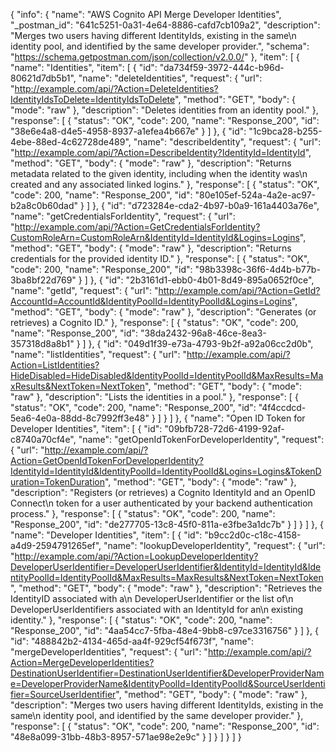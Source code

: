 {
  "info": {
    "name": "AWS Cognito API Merge Developer Identities",
    "_postman_id": "641c5251-0a31-4e64-8886-cafd7cb109a2",
    "description": "Merges two users having different IdentityIds, existing in the same\n         identity pool, and identified by the same developer provider.",
    "schema": "https://schema.getpostman.com/json/collection/v2.0.0/"
  },
  "item": [
    {
      "name": "Identities",
      "item": [
        {
          "id": "da734f59-3972-444c-b96d-80621d7db5b1",
          "name": "deleteIdentities",
          "request": {
            "url": "http://example.com/api/?Action=DeleteIdentities?IdentityIdsToDelete=IdentityIdsToDelete",
            "method": "GET",
            "body": {
              "mode": "raw"
            },
            "description": "Deletes identities from an identity pool."
          },
          "response": [
            {
              "status": "OK",
              "code": 200,
              "name": "Response_200",
              "id": "38e6e4a8-d4e5-4958-8937-a1efea4b667e"
            }
          ]
        },
        {
          "id": "1c9bca28-b255-4ebe-88ed-4c62728de489",
          "name": "describeIdentity",
          "request": {
            "url": "http://example.com/api/?Action=DescribeIdentity?IdentityId=IdentityId",
            "method": "GET",
            "body": {
              "mode": "raw"
            },
            "description": "Returns metadata related to the given identity, including when the identity was\n         created and any associated linked logins."
          },
          "response": [
            {
              "status": "OK",
              "code": 200,
              "name": "Response_200",
              "id": "80e105ef-524a-4a2e-ac97-b2a8c0b60dad"
            }
          ]
        },
        {
          "id": "d723284e-cda2-4b97-b0a9-161a4403a76e",
          "name": "getCredentialsForIdentity",
          "request": {
            "url": "http://example.com/api/?Action=GetCredentialsForIdentity?CustomRoleArn=CustomRoleArn&IdentityId=IdentityId&Logins=Logins",
            "method": "GET",
            "body": {
              "mode": "raw"
            },
            "description": "Returns credentials for the provided identity ID."
          },
          "response": [
            {
              "status": "OK",
              "code": 200,
              "name": "Response_200",
              "id": "98b3398c-36f6-4d4b-b77b-3ba8bf22d769"
            }
          ]
        },
        {
          "id": "2b3161d1-ebb0-4b01-8d49-895a0652f0ce",
          "name": "getId",
          "request": {
            "url": "http://example.com/api/?Action=GetId?AccountId=AccountId&IdentityPoolId=IdentityPoolId&Logins=Logins",
            "method": "GET",
            "body": {
              "mode": "raw"
            },
            "description": "Generates (or retrieves) a Cognito ID."
          },
          "response": [
            {
              "status": "OK",
              "code": 200,
              "name": "Response_200",
              "id": "38da2432-96a8-46ce-8ea3-357318d8a8b1"
            }
          ]
        },
        {
          "id": "049d1f39-e73a-4793-9b2f-a92a06cc2d0b",
          "name": "listIdentities",
          "request": {
            "url": "http://example.com/api/?Action=ListIdentities?HideDisabled=HideDisabled&IdentityPoolId=IdentityPoolId&MaxResults=MaxResults&NextToken=NextToken",
            "method": "GET",
            "body": {
              "mode": "raw"
            },
            "description": "Lists the identities in a pool."
          },
          "response": [
            {
              "status": "OK",
              "code": 200,
              "name": "Response_200",
              "id": "4f4ccdcd-5ea6-4e0a-88dd-8c7992ff3e48"
            }
          ]
        }
      ]
    },
    {
      "name": "Open ID Token for Developer Identities",
      "item": [
        {
          "id": "09bfb728-72d6-4199-92af-c8740a70cf4e",
          "name": "getOpenIdTokenForDeveloperIdentity",
          "request": {
            "url": "http://example.com/api/?Action=GetOpenIdTokenForDeveloperIdentity?IdentityId=IdentityId&IdentityPoolId=IdentityPoolId&Logins=Logins&TokenDuration=TokenDuration",
            "method": "GET",
            "body": {
              "mode": "raw"
            },
            "description": "Registers (or retrieves) a Cognito IdentityId and an OpenID Connect\n         token for a user authenticated by your backend authentication process."
          },
          "response": [
            {
              "status": "OK",
              "code": 200,
              "name": "Response_200",
              "id": "de277705-13c8-45f0-811a-e3fbe3a1dc7b"
            }
          ]
        }
      ]
    },
    {
      "name": "Developer Identities",
      "item": [
        {
          "id": "b9cc2d0c-c18c-4158-a4d9-2594791265ef",
          "name": "lookupDeveloperIdentity",
          "request": {
            "url": "http://example.com/api/?Action=LookupDeveloperIdentity?DeveloperUserIdentifier=DeveloperUserIdentifier&IdentityId=IdentityId&IdentityPoolId=IdentityPoolId&MaxResults=MaxResults&NextToken=NextToken",
            "method": "GET",
            "body": {
              "mode": "raw"
            },
            "description": "Retrieves the IdentityID associated with a\n            DeveloperUserIdentifier or the list of\n         DeveloperUserIdentifiers associated with an IdentityId for an\n         existing identity."
          },
          "response": [
            {
              "status": "OK",
              "code": 200,
              "name": "Response_200",
              "id": "4aa54cc7-5fba-48e4-9bb8-c97ce3316756"
            }
          ]
        },
        {
          "id": "488842b2-4134-465d-aa4f-929cf54f673f",
          "name": "mergeDeveloperIdentities",
          "request": {
            "url": "http://example.com/api/?Action=MergeDeveloperIdentities?DestinationUserIdentifier=DestinationUserIdentifier&DeveloperProviderName=DeveloperProviderName&IdentityPoolId=IdentityPoolId&SourceUserIdentifier=SourceUserIdentifier",
            "method": "GET",
            "body": {
              "mode": "raw"
            },
            "description": "Merges two users having different IdentityIds, existing in the same\n         identity pool, and identified by the same developer provider."
          },
          "response": [
            {
              "status": "OK",
              "code": 200,
              "name": "Response_200",
              "id": "48e8a099-31bb-48b3-8957-571ae98e2e9c"
            }
          ]
        }
      ]
    }
  ]
}